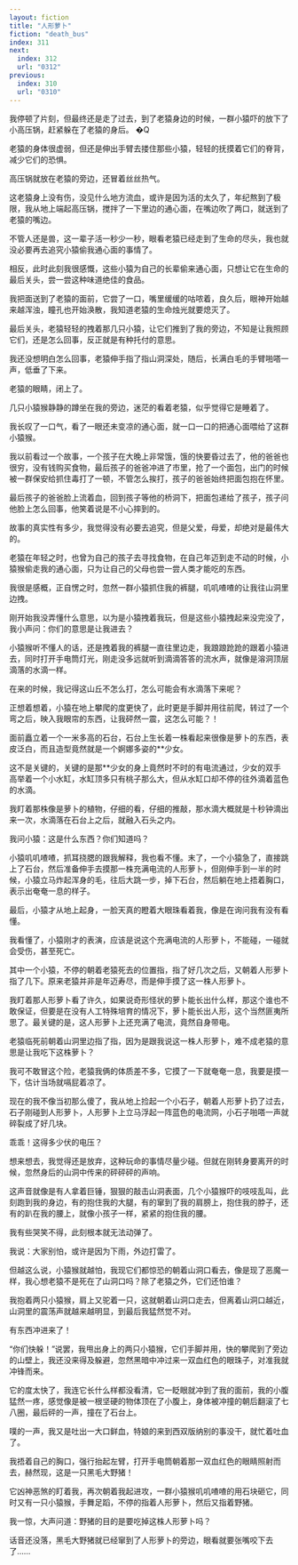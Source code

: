 ```yaml
---
layout: fiction
title: "人形萝卜"
fiction: "death_bus"
index: 311
next:
  index: 312
  url: "0312"
previous:
  index: 310
  url: "0310"
---
```

我停顿了片刻，但最终还是走了过去，到了老猿身边的时候，一群小猿吓的放下了小高压锅，赶紧躲在了老猿的身后。 �Q

老猿的身体很虚弱，但还是伸出手臂去搂住那些小猿，轻轻的抚摸着它们的脊背，减少它们的恐惧。

高压锅就放在老猿的旁边，还冒着丝丝热气。

这老猿身上没有伤，没见什么地方流血，或许是因为活的太久了，年纪熬到了极限，我从地上端起高压锅，搅拌了一下里边的通心面，在嘴边吹了两口，就送到了老猿的嘴边。

不管人还是兽，这一辈子活一秒少一秒，眼看老猿已经走到了生命的尽头，我也就没必要再去追究小猿偷我通心面的事情了。

相反，此时此刻我很感慨，这些小猿为自己的长辈偷来通心面，只想让它在生命的最后关头，尝一尝这种味道绝佳的食品。

我把面送到了老猿的面前，它尝了一口，嘴里缓缓的咕哝着，良久后，眼神开始越来越浑浊，瞳孔也开始涣散，我知道老猿的生命烛光就要熄灭了。

最后关头，老猿轻轻的拽着那几只小猿，让它们推到了我的旁边，不知是让我照顾它们，还是怎么回事，反正就是有种托付的意思。

我还没想明白怎么回事，老猿伸手指了指山洞深处，随后，长满白毛的手臂啪嗒一声，低垂了下来。

老猿的眼睛，闭上了。

几只小猿猴静静的蹲坐在我的旁边，迷茫的看着老猿，似乎觉得它是睡着了。

我长叹了一口气，看了一眼还未变凉的通心面，就一口一口的把通心面喂给了这群小猿猴。

我以前看过一个故事，一个孩子在大晚上非常饿，饿的快要昏过去了，他的爸爸也很穷，没有钱购买食物，最后孩子的爸爸冲进了市里，抢了一个面包，出门的时候被一群保安给抓住毒打了一顿，不管怎么挨打，孩子的爸爸始终把面包抱在怀里。

最后孩子的爸爸脸上流着血，回到孩子等他的桥洞下，把面包递给了孩子，孩子问他脸上怎么回事，他笑着说是不小心摔到的。

故事的真实性有多少，我觉得没有必要去追究，但是父爱，母爱，却绝对是最伟大的。

老猿在年轻之时，也曾为自己的孩子去寻找食物，在自己年迈到走不动的时候，小猿猴偷走我的通心面，只为让自己的父母也尝一尝人类才能吃的东西。

我很是感概，正自愣之时，忽然一群小猿抓住我的裤腿，叽叽喳喳的让我往山洞里边拽。

刚开始我没弄懂什么意思，以为是小猿拽着我玩，但是这些小猿拽起来没完没了，我小声问：你们的意思是让我进去？

小猿猴听不懂人的话，还是拽着我的裤腿一直往里边走，我踉踉跄跄的跟着小猿进去，同时打开手电筒灯光，刚走没多远就听到滴滴答答的流水声，就像是溶洞顶层滴落的水滴一样。

在来的时候，我记得这山丘不怎么打，怎么可能会有水滴落下来呢？

正想着想着，小猿在地上攀爬的度更快了，此时更是手脚并用往前爬，转过了一个弯之后，映入我眼帘的东西，让我砰然一震，这怎么可能？！

面前矗立着一个一米多高的石台，石台上生长着一株看起来很像是萝卜的东西，表皮泛白，而且造型竟然就是一个婀娜多姿的**少女。

这不是关键的，关键的是那**少女的身上竟然时不时的有电流通过，少女的双手高举着一个小水缸，水缸顶多只有桃子那么大，但从水缸口却不停的往外滴着蓝色的水滴。

我盯着那株像是萝卜的植物，仔细的看，仔细的推敲，那水滴大概就是十秒钟滴出来一次，水滴落在石台上之后，就融入石头之内。

我问小猿：这是什么东西？你们知道吗？

小猿叽叽喳喳，抓耳挠腮的跟我解释，我也看不懂。末了，一个小猿急了，直接跳上了石台，然后准备伸手去摸那一株充满电流的人形萝卜，但刚伸手到一半的时候，小猿立马炸起浑身的毛，往后大跳一步，掉下石台，然后躺在地上捂着胸口，表示出奄奄一息的样子。

最后，小猿才从地上起身，一脸天真的瞪着大眼珠看着我，像是在询问我有没有看懂。

我看懂了，小猿刚才的表演，应该是说这个充满电流的人形萝卜，不能碰，一碰就会受伤，甚至死亡。

其中一个小猿，不停的朝着老猿死去的位置指，指了好几次之后，又朝着人形萝卜指了几下。原来老猿并非是年迈寿尽，而是伸手摸了这一株人形萝卜。

我盯着那人形萝卜看了许久，如果说奇形怪状的萝卜能长出什么样，那这个谁也不敢保证，但要是在没有人工特殊培育的情况下，萝卜能长出人形，这个当然匪夷所思了。最关键的是，这人形萝卜上还充满了电流，竟然自身带电。

老猿临死前朝着山洞里边指了指，因为是跟我说这一株人形萝卜，难不成老猿的意思是让我吃下这株萝卜？

我可不敢冒这个险，老猿我俩的体质差不多，它摸了一下就奄奄一息，我要是摸一下，估计当场就嗝屁着凉了。

现在的我不像当初那么傻了，我从地上捡起一个小石子，朝着人形萝卜扔了过去，石子刚碰到人形萝卜，人形萝卜上立马浮起一阵蓝色的电流网，小石子啪嗒一声就碎裂成了好几块。

乖乖！这得多少伏的电压？

想来想去，我觉得还是放弃，这种玩命的事情尽量少碰。但就在刚转身要离开的时候，忽然身后的山洞中传来的砰砰砰的声响。

这声音就像是有人拿着巨锤，狠狠的敲击山洞表面，几个小猿猴吓的吱吱乱叫，此刻跑到我的身边，有的抱住我的大腿，有的窜到了我的肩膀上，抱住我的脖子，还有的趴在我的腰上，就像小孩子一样，紧紧的抱住我的腰。

我有些哭笑不得，此刻根本就无法动弹了。

我说：大家别怕，或许是因为下雨，外边打雷了。

但越这么说，小猿猴就越怕，我现它们都惊恐的朝着山洞口看去，像是现了恶魔一样，我心想老猿不是死在了山洞口吗？除了老猿之外，它们还怕谁？

我抱着两只小猿猴，肩上又驼着一只，这就朝着山洞口走去，但离着山洞口越近，山洞里的震荡声就越来越明显，到最后我猛然觉不对。

有东西冲进来了！

“你们快躲！”说罢，我甩出身上的两只小猿猴，它们手脚并用，快的攀爬到了旁边的山壁上，我还没来得及躲避，忽然黑暗中冲过来一双血红色的眼珠子，对准我就冲锋而来。

它的度太快了，我连它长什么样都没看清，它一眨眼就冲到了我的面前，我的小腹猛然一疼，感觉像是被一根坚硬的物体顶在了小腹上，身体被冲撞的朝后翻滚了七八圈，最后砰的一声，撞在了石台上。

噗的一声，我又是吐出一大口鲜血，特娘的来到西双版纳别的事没干，就忙着吐血了。

我捂着自己的胸口，强行抬起左臂，打开手电筒朝着那一双血红色的眼睛照射而去，赫然现，这是一只黑毛大野猪！

它凶神恶煞的盯着我，再次朝着我起进攻，一群小猿猴叽叽喳喳的用石块砸它，同时又有一只小猿猴，手舞足蹈，不停的指着人形萝卜，然后又指着野猪。

我一惊，大声问道：野猪的目的是要吃掉这株人形萝卜吗？

话音还没落，黑毛大野猪就已经窜到了人形萝卜的旁边，眼看就要张嘴咬下去了……